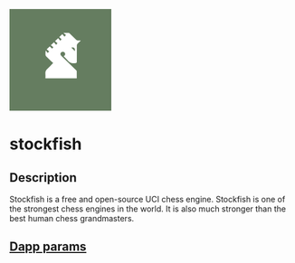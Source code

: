 ![dapp logo](./logo.png)
# stockfish

## Description
Stockfish is a free and open-source UCI chess engine. Stockfish is one of the strongest chess engines in the world. It is also much stronger than the best human chess grandmasters.

## [Dapp params](./iexec.json)
